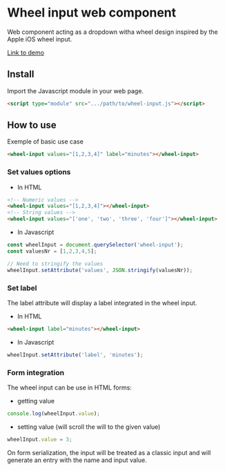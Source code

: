 # Wheel input web component

Web component acting as a dropdown witha wheel design inspired by the Apple iOS wheel input.

[Link to demo](https://codepen.io/julien-ducrot/pen/JjgjpPG)

## Install

Import the Javascript module in your web page.

```html
<script type="module" src=".../path/to/wheel-input.js"></script>
```

## How to use

Exemple of basic use case

```html
<wheel-input values="[1,2,3,4]" label="minutes"></wheel-input>
```

### Set values options

- In HTML
```html
<!-- Numeric values -->
<wheel-input values="[1,2,3,4]"></wheel-input>
<!-- String values -->
<wheel-input values="['one', 'two', 'three', 'four']"></wheel-input>
```
- In Javascript
```javascript
const wheelInput = document.querySelector('wheel-input');
const valuesNr = [1,2,3,4,5];

// Need to stringify the values
wheelInput.setAttribute('values', JSON.stringify(valuesNr));
```

### Set label

The label attribute will display a label integrated in the wheel input.

- In HTML
```html
<wheel-input label="minutes"></wheel-input>
```
- In Javascript
```javascript
wheelInput.setAttribute('label', 'minutes');
```

### Form integration

The wheel input can be use in HTML forms:
- getting value
```javascript
console.log(wheelInput.value);
```
- setting value (will scroll the will to the given value)
```javascript
wheelInput.value = 3;
```

On form serialization, the input will be treated as a classic input and will generate an entry with the name and input value.